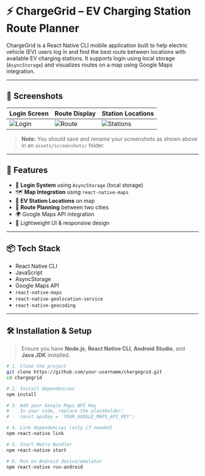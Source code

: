 # ⚡ ChargeGrid – EV Charging Station Route Planner

ChargeGrid is a React Native CLI mobile application built to help electric vehicle (EV) users log in and find the best route between locations with available EV charging stations. It supports login using local storage (`AsyncStorage`) and visualizes routes on a map using Google Maps integration.

---

## 📸 Screenshots

| Login Screen | Route Display | Station Locations |
|--------------|---------------|-------------------|
| ![Login](https://github.com/user-attachments/assets/89b2b72c-3b5e-4594-88d4-70c50288809f) | ![Route](https://github.com/user-attachments/assets/1e20914b-7153-47c3-ad15-392a1dc56dd3) | ![Stations](https://github.com/user-attachments/assets/5533f2ea-3d3b-4a9f-8c66-53737ff2a53c) |



> **Note:** You should save and rename your screenshots as shown above in an `assets/screenshots/` folder.

---

## 🚀 Features

- 🔐 **Login System** using `AsyncStorage` (local storage)
- 🗺️ **Map Integration** using `react-native-maps`
- 📍 **EV Station Locations** on map
- 🔄 **Route Planning** between two cities
- 🌍 Google Maps API integration
- 🎯 Lightweight UI & responsive design

---

## 📦 Tech Stack

- React Native CLI
- JavaScript
- AsyncStorage
- Google Maps API
- `react-native-maps`
- `react-native-geolocation-service`
- `react-native-geocoding`

---

## 🛠️ Installation & Setup

> Ensure you have **Node.js**, **React Native CLI**, **Android Studio**, and **Java JDK** installed.

```bash
# 1. Clone the project
git clone https://github.com/your-username/chargegrid.git
cd chargegrid

# 2. Install dependencies
npm install

# 3. Add your Google Maps API Key
#    In your code, replace the placeholder:
#    const apiKey = 'YOUR_GOOGLE_MAPS_API_KEY';

# 4. Link dependencies (only if needed)
npm react-native link

# 5. Start Metro Bundler
npm react-native start

# 6. Run on Android device/emulator
npm react-native run-android
